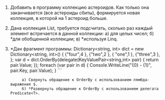 1. Добавить в программу коллекцию астероидов. Как только она заканчивается (все астероиды сбиты), формируется новая коллекция, в которой на 1 астероид больше.
2. Дана коллекция List<T>, требуется подсчитать, сколько раз каждый элемент встречается в данной коллекции:
а) для целых чисел;
б) *для обобщенной коллекции;
в) *используя Linq.

3. *Дан фрагмент программы:
Dictionary<string, int> dict = new Dictionary<string, int>()
  {
    {"four",4 },
    {"two",2 },
    { "one",1 },
    {"three",3 },
  };
     var d = dict.OrderBy(delegate(KeyValuePair<string,int> pair) { return pair.Value; });
     foreach (var pair in d)
    {
      Console.WriteLine("{0} - {1}", pair.Key, pair.Value);
    }
        ```


            а) Свернуть обращение к OrderBy с использованием лямбда-выражения $.
            б) *Развернуть обращение к OrderBy с использованием делегата Predicate<T>.
